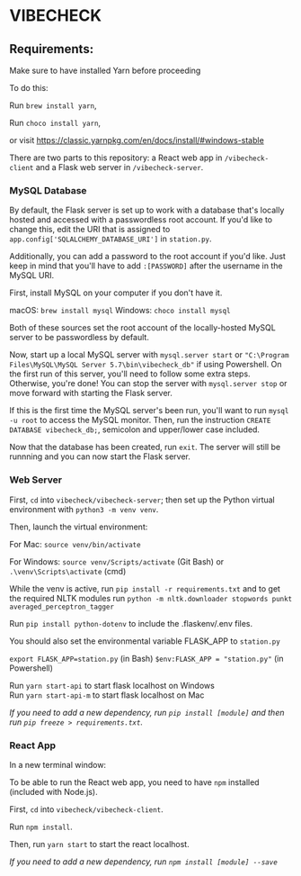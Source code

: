 # VIBECHECK

## Requirements:

Make sure to have installed Yarn before proceeding

To do this:

Run `brew install yarn`,

Run `choco install yarn`,

or visit https://classic.yarnpkg.com/en/docs/install/#windows-stable

There are two parts to this repository: a React web app in `/vibecheck-client` and a Flask web server in `/vibecheck-server`.

### MySQL Database

By default, the Flask server is set up to work with a database that's locally hosted and accessed with a passwordless root account. If you'd like to change this, edit the URI that is assigned to `app.config['SQLALCHEMY_DATABASE_URI']` in `station.py`.

Additionally, you can add a password to the root account if you'd like. Just keep in mind that you'll have to add `:[PASSWORD]`
after the username in the MySQL URI.

First, install MySQL on your computer if you don't have it.

macOS: `brew install mysql`
Windows: `choco install mysql`

Both of these sources set the root account of the locally-hosted MySQL server to be passwordless by default.

Now, start up a local MySQL server with `mysql.server start` or `"C:\Program Files\MySQL\MySQL Server 5.7\bin\vibecheck_db"` if using Powershell. On the first run of this server, you'll need to follow some
extra steps. Otherwise, you're done! You can stop the server with `mysql.server stop` or move forward with starting the Flask server.

If this is the first time the MySQL server's been run, you'll want to run `mysql -u root` to access the MySQL monitor. Then,
run the instruction `CREATE DATABASE vibecheck_db;`, semicolon and upper/lower case included.

Now that the database has been created, run `exit`. The server will still be runnning and you can now start the Flask server.

### Web Server

First, `cd` into `vibecheck/vibecheck-server`; then set up the Python virtual environment with `python3 -m venv venv`.

Then, launch the virtual environment:

For Mac: `source venv/bin/activate`  

For Windows: `source venv/Scripts/activate` (Git Bash) or `.\venv\Scripts\activate` (cmd)

While the venv is active, run `pip install -r requirements.txt`
and to get the required NLTK modules run `python -m nltk.downloader stopwords punkt averaged_perceptron_tagger`

Run `pip install python-dotenv` to include the .flaskenv/.env files.

You should also set the environmental variable FLASK_APP to `station.py`

`export FLASK_APP=station.py` (in Bash)
`$env:FLASK_APP = "station.py"` (in Powershell)

Run `yarn start-api` to start flask localhost on Windows  
Run `yarn start-api-m` to start flask localhost on Mac

_If you need to add a new dependency, run `pip install [module]` and then run `pip freeze > requirements.txt`._

### React App
In a new terminal window:

To be able to run the React web app, you need to have `npm` installed (included with Node.js).

First, `cd` into `vibecheck/vibecheck-client`.

Run `npm install`.

Then, run `yarn start` to start the react localhost.

_If you need to add a new dependency, run `npm install [module] --save`_
